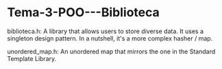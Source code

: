 # Tema-3-POO---Biblioteca

biblioteca.h:
A library that allows users to store diverse data. It uses a singleton design pattern. 
In a nutshell, it's a more complex hasher / map.

unordered_map.h:
An unordered map that mirrors the one in the Standard Template Library.
